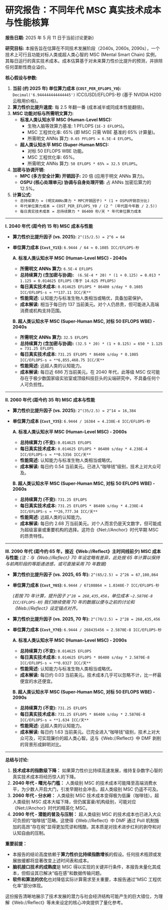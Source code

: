 # 研究报告：不同年代 MSC 真实技术成本与性能核算

**报告日期:** 2025 年 5 月 11 日于当前讨论更新)

**研究目标:** 本报告旨在估算在不同技术发展阶段（2040s, 2060s, 2090s），一个技术上可行且功能对标人类或超人类心智的 MSC (Mental Smart Chain) 实例，其每日运行的真实技术成本。成本估算基于对未来算力性价比提升的预测，并排除任何垄断性商业溢价。

**核心假设与参数:**

1.  **当前 (约 2025 年) 单位算力成本 (`COST_PER_EFLOPS_Y0`):**
    `Decimal('6.944444444444445')` ICC(USD)/EFLOPS-秒 (基于 NVIDIA H200 云租用价格)。
2.  **算力性价比提升速度:** 每 2.5 年翻一番 (成本减半或同成本性能翻倍)。
3.  **MSC 功能对标与所需明文算力:**
    - **标准人类认知水平 MSC (Human-Level MSC):**
      - 生物人脑等效算力基准: 1 PFLOPS (`1E-3 EFLOPS`)。
      - MSC 工程优化率: 65% (即 MSC 只需 WBE 基准的 65% 计算量)。
      - 所需明文 ANNs 算力: `0.65 PFLOPS = 6.5E-4 EFLOPS`。
    - **超人类认知水平 MSC (Super-Human MSC):**
      - 对标 50 EFLOPS WBE 功能。
      - MSC 工程优化率: 65%。
      - 所需明文 ANNs 算力: `50 EFLOPS * 65% = 32.5 EFLOPS`。
4.  **加密与协调开销:**
    - **MPC (多方安全计算) 开销因子:** 20 倍 (应用于明文 ANNs 算力)。
    - **OSPU (核心处理单元) 协调与自身处理开销:** 占 ANNs 加密后算力的 12.5%。
5.  **计算公式:**
    - `总持续算力 = (明文ANNs算力 * MPC开销因子) * (1 + OSPU开销百分比)`
    - `年代单位算力成本 = COST_PER_EFLOPS_Y0 / (2 ^ (年代距今年数 / 2.5))`
    - `每日真实技术成本 = 总持续算力 * 86400 秒/天 * 年代单位算力成本`

---

**I. 2040 年代 (距今约 15 年) MSC 成本与性能**

- **算力性价比提升因子 (vs. 2025):** `2^(15/2.5) = 2^6 = 64`
- **单位算力成本 (`Cost_Y15`):** `6.9444 / 64 ≈ 0.1085 ICC/EFLOPS-秒`

  **A. 标准人类认知水平 MSC (Human-Level MSC) - 2040s**

  - **所需明文 ANNs 算力:** `6.5E-4 EFLOPS`
  - **总持续算力 (含加密与协调):**
    ` (6.5E-4 * 20) * (1 + 0.125) = 0.013 * 1.125 = 0.014625 EFLOPS`
    `(等于 14.625 PFLOPS)`
  - **每日真实技术成本:**
    `0.014625 EFLOPS * 86400 s/day * 0.1085 ICC/EFLOPS-s ≈ **137.11 ICC/天**`
  - **性能简述:** 认知能力与标准生物人类相当或略优，具备加密保护。
  - **成本解读:** 相当于每日约 137 当前美元。对个人仍昂贵，但可能进入高端消费或机构支持范围。

  **B. 超人类认知水平 MSC (Super-Human MSC, 对标 50 EFLOPS WBE) - 2040s**

  - **所需明文 ANNs 算力:** `32.5 EFLOPS`
  - **总持续算力 (含加密与协调):**
    `(32.5 * 20) * (1 + 0.125) = 650 * 1.125 = 731.25 EFLOPS`
  - **每日真实技术成本:**
    `731.25 EFLOPS * 86400 s/day * 0.1085 ICC/EFLOPS-s ≈ **6,855,468.75 ICC/天**`
  - **性能简述:** 远超人类的认知能力。
  - **成本解读:** 每日近 686 万当前美元。在 2040 年代，此等级 MSC 仅可能存在于极少数国家级实验室或顶级科技巨头的尖端研究中，不具备任何个人可负担性。

---

**II. 2060 年代 (距今约 35 年) MSC 成本与性能**

- **算力性价比提升因子 (vs. 2025):** `2^(35/2.5) = 2^14 = 16,384`
- **单位算力成本 (`Cost_Y35`):** `6.9444 / 16384 ≈ 4.238E-4 ICC/EFLOPS-秒`

  **A. 标准人类认知水平 MSC (Human-Level MSC) - 2060s**

  - **总持续算力 (不变):** `0.014625 EFLOPS`
  - **每日真实技术成本:**
    `0.014625 EFLOPS * 86400 s/day * 4.238E-4 ICC/EFLOPS-s ≈ **0.5356 ICC/天**`
  - **性能简述:** 认知能力与标准生物人类相当或略优。
  - **成本解读:** 每日约 0.54 当前美元。已进入“咖啡钱”级别，技术上对大众可及。

  **B. 超人类认知水平 MSC (Super-Human MSC, 对标 50 EFLOPS WBE) - 2060s**

  - **总持续算力 (不变):** `731.25 EFLOPS`
  - **每日真实技术成本:**
    `731.25 EFLOPS * 86400 s/day * 4.238E-4 ICC/EFLOPS-s ≈ **26,777.34 ICC/天**`
  - **性能简述:** 远超人类的认知能力。
  - **成本解读:** 每日约 2.68 万当前美元。对个人而言仍是天文数字，但可能成为超级富豪或重要机构的选择。这符合《Net://Anchor》时代早期 MSC 的昂贵特性。

---

**III. 2090 年代 (距今约 65 年，接近《Web://Reflect》主时间线前夕) MSC 成本与性能**
_(注：与《Web://Reflect》70 年设定略有差异，此处按 65 年计算以保持与前两阶段的等距递进感，或可直接采用 70 年数据)_

- **算力性价比提升因子 (vs. 2025, 65 年):** `2^(65/2.5) = 2^26 = 67,108,864`
- **单位算力成本 (`Cost_Y65`):** `6.9444 / 67108864 ≈ 1.0348E-7 ICC/EFLOPS-秒`

  _(若按 70 年计算，提升因子 `2^28 = 268,435,456`，单位成本 `~2.5870E-8 ICC/EFLOPS-秒`)_
  _我们继续使用 70 年的数据以便与之前的讨论和《Web://Reflect》设定锚点对齐。_

- **算力性价比提升因子 (vs. 2025, 70 年):** `2^(70/2.5) = 2^28 = 268,435,456`
- **单位算力成本 (`Cost_Y70`):** `6.9444 / 268435456 ≈ 2.5870E-8 ICC/EFLOPS-秒`

  **A. 标准人类认知水平 MSC (Human-Level MSC) - 2090s**

  - **总持续算力 (不变):** `0.014625 EFLOPS`
  - **每日真实技术成本:**
    `0.014625 EFLOPS * 86400 s/day * 2.5870E-8 ICC/EFLOPS-s ≈ **0.0327 ICC/天**`
  - **性能简述:** 认知能力与标准生物人类相当或略优。
  - **成本解读:** 每日约 0.03 当前美元。技术成本几乎可以忽略不计，比一杯最便宜的水还便宜。

  **B. 超人类认知水平 MSC (Super-Human MSC, 对标 50 EFLOPS WBE) - 2090s**

  - **总持续算力 (不变):** `731.25 EFLOPS`
  - **每日真实技术成本:**
    `731.25 EFLOPS * 86400 s/day * 2.5870E-8 ICC/EFLOPS-s ≈ **1.634 ICC/天**`
  - **性能简述:** 远超人类的认知能力。
  - **成本解读:** 每日约 1.63 当前美元。已完全进入“咖啡钱”级别，技术上对大众可及，可实现廉价的超人类心智。这与《Web://Reflect》中 DMF 剥削的背景形成鲜明对比。

---

**总结与讨论:**

1.  **技术成本的指数级下降：** 如果算力性价比持续高速发展，维持复杂数字心智的真实技术成本将经历惊人的下降。
2.  **2040 年代 - 曙光与门槛：** 人类级别 MSC 的技术成本可能降至高端消费水平，为少数人开启大门，引发早期社会冲击。超人类级别 MSC 仍遥不可及。
3.  **2060 年代 - 分水岭：** 人类级别 MSC 技术成本变得极为低廉（咖啡钱）。超人类级别 MSC 成本大幅下降，但仍属富豪/机构级别，可能对应《Net://Anchor》时代的精英化 MSC。
4.  **2090 年代 - 潜能的普及与压制：** 超人类级别 MSC 的技术成本也已进入大众可负担的“咖啡钱”范畴。这使得《Web://Reflect》中 DMF 通过 PoII 机制施加的高昂“存在税”显得更加荒谬和残酷，其本质是对技术进步红利的剥夺和对认知自由的压制。

**重要前提：**

- 本报告的结论高度依赖于**算力性价比持续指数增长**的假设。任何技术瓶颈或发展放缓都将显著改变上述时间表和成本。
- **脑机接口技术的成熟度**是 MSC 得以实现的关键并行条件，本报告未量化其成本，但假设其已解决“临在感”和数据传输问题。
- **软件和算法的优化**也对降低实际计算需求至关重要，本报告通过“MSC 工程优化率”部分体现。

这份报告清晰地展示了技术发展的潜力与社会经济结构可能产生的巨大错位，为理解《Web://Reflect》等未来设定的核心冲突提供了量化参考。
